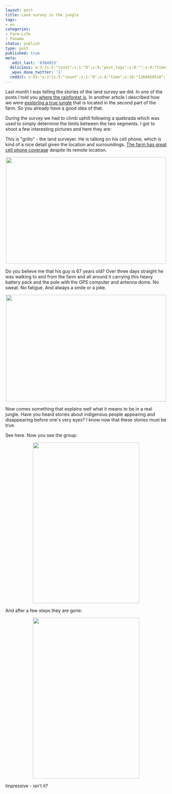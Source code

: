 ```yaml
---
layout: post
title: Land survey in the jungle
tags:
- en
categories:
- Farm-Life
- Panama
status: publish
type: post
published: true
meta:
  _edit_last: '6384953'
  delicious: a:3:{s:5:"count";s:1:"0";s:9:"post_tags";s:0:"";s:4:"time";s:10:"1261341015";}
  _wpas_done_twitter: '1'
  reddit: s:55:"a:2:{s:5:"count";s:1:"0";s:4:"time";s:10:"1260459518";}";
---
```

Last month I was telling the stories of the land survey we did. In one of the posts I told you <a href="http://rainforestfinca.wordpress.com/2009/10/31/where-the-rainforest-is/">where the rainforest is</a>. In another article I described how we were <a href="http://rainforestfinca.wordpress.com/2009/10/02/exploring-a-true-jungle/">exploring a true jungle</a> that is located in the second part of the farm. So you already have a good idea of that.

During the survey we had to climb uphill following a quebrada which was used to simply determine the limits between the two segments. I got to shoot a few interesting pictures and here they are:

This is "grillo" - the land surveyer. He is talking on his cell phone, which is kind of a nice detail given the location and surroundings. <a href="http://rainforestfinca.wordpress.com/2009/11/19/a-farm-in-the-rainforest-but-with-great-cellphone-coverage/">The farm has great cell phone coverage</a> despite its remote location.

<a href="http://www.flickr.com/photos/34665899@N00/4027172908" title="View '' on Flickr.com"><div style="text-align:center;"><img src="http://farm3.static.flickr.com/2559/4027172908_06973d809e.jpg" alt="" border="0" width="500" height="332" /></div></a>

Do you believe me that his guy is 67 years old? Over three days straight he was walking to and from the farm and all around it carrying this heavy battery pack and the pole with the GPS computer and antenna dome. No sweat. No fatigue. And always a smile or a joke.

<a href="http://www.flickr.com/photos/34665899@N00/4026420001" title="View '' on Flickr.com"><div style="text-align:center;"><img src="http://farm3.static.flickr.com/2553/4026420001_f27d3422bb.jpg" alt="" border="0" width="500" height="332" /></div></a>

Now comes something that explains well what it means to be in a real jungle. Have you heard stories about indigenous people appearing and disappearing before one's very eyes? I know now that these stories must be true.

See here. Now you see the group:

<a href="http://www.flickr.com/photos/34665899@N00/4026420553" title="View '' on Flickr.com"><div style="text-align:center;"><img src="http://farm4.static.flickr.com/3479/4026420553_451ceb9778.jpg" alt="" border="0" width="332" height="500" /></div></a>

And after a few steps they are gone:

<a href="http://www.flickr.com/photos/34665899@N00/4027174190" title="View '' on Flickr.com"><div style="text-align:center;"><img src="http://farm4.static.flickr.com/3493/4027174190_015531437b.jpg" alt="" border="0" width="332" height="500" /></div></a>

Impressive - isn't it?
